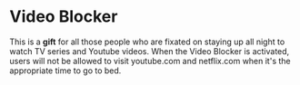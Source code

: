 # Video Blocker
This is a **gift** for all those people who are fixated on staying up all night to watch TV series and Youtube videos.
When the Video Blocker is activated, users will not be allowed to visit youtube.com and netflix.com when it's the appropriate time to go to bed.
